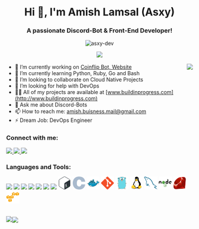 <h1 align="center">Hi 👋, I'm Amish Lamsal (Asxy)</h1>
<h3 align="center">A passionate Discord-Bot & Front-End Developer!</h3>

<p align="center">
  <img src="https://komarev.com/ghpvc/?username=asxy-dev&label=Profile%20views&color=0e75b6&style=flat" alt="asxy-dev" />
</p>

<p align="center">
  <img src="https://github-profile-trophy.vercel.app/?username=asxy-dev&theme=dracula&no-frame=true&no-bg=true&margin-w=15" />
</p>

<img align="right" height="200" src="https://imgs.search.brave.com/b3H93knKIoLGzNihnYAnsiMosxSLtcxu4_TuhRQsH-E/rs:fit:860:0:0:0/g:ce/aHR0cHM6Ly9jZG4z/ZC5pY29uc2NvdXQu/Y29tLzNkL2ZyZWUv/dGh1bWIvZnJlZS1n/b2xhbmctM2QtaWNv/bi1kb3dubG9hZC1p/bi1wbmctYmxlbmQt/ZmJ4LWdsdGYtZmls/ZS1mb3JtYXRzLS1n/b29nbGUtbG9nby1n/by1wcm9ncmFtbWlu/Zy1sYW5ndWFnZS1j/b2RpbmctbGFuZy1w/YWNrLWxvZ29zLWlj/b25zLTc1NzgwMDQu/cG5nP2Y9d2VicA" />

- 🔭 I’m currently working on [Coinflip Bot, Website](https://coinflipbot.netlify.app/)  
- 🌱 I’m currently learning Python, Ruby, Go and Bash  
- 👯 I’m looking to collaborate on Cloud Native Projects  
- 🤝 I’m looking for help with DevOps  
- 👨‍💻 All of my projects are available at [www.buildinprogress.com](http://www.buildinprogress.com)  
- 💬 Ask me about Discord-Bots  
- 📫 How to reach me: amish.buisness.mail@gmail.com  
- ⚡ Dream Job: DevOps Engineer  

<h3 align="left">Connect with me:</h3>

<div align="left">
  <a href="https://linkedin.com/in/amish lamsal" target="_blank">
    <img src="https://img.shields.io/static/v1?message=LinkedIn&logo=linkedin&label=&color=0077B5&logoColor=white&labelColor=&style=for-the-badge" height="35" />
  </a>
  <a href="mailto:amish.buisness.mail@gmail.com">
    <img src="https://img.shields.io/static/v1?message=Gmail&logo=gmail&label=&color=D14836&logoColor=white&labelColor=&style=for-the-badge" height="35" />
  </a>
  <img src="https://img.shields.io/static/v1?message=Discord&logo=discord&label=&color=7289DA&logoColor=white&labelColor=&style=for-the-badge" height="35" />
</div>

<h3 align="left">Languages and Tools:</h3>

<div align="left">
  <img src="https://cdn.jsdelivr.net/gh/devicons/devicon/icons/javascript/javascript-original.svg" height="35" />
  <img src="https://cdn.jsdelivr.net/gh/devicons/devicon/icons/typescript/typescript-original.svg" height="35" />
  <img src="https://cdn.jsdelivr.net/gh/devicons/devicon/icons/react/react-original.svg" height="35" />
  <img src="https://cdn.jsdelivr.net/gh/devicons/devicon/icons/html5/html5-original.svg" height="35" />
  <img src="https://cdn.jsdelivr.net/gh/devicons/devicon/icons/css3/css3-original.svg" height="35" />
  <img src="https://cdn.jsdelivr.net/gh/devicons/devicon/icons/python/python-original.svg" height="35" />
  <img src="https://cdn.jsdelivr.net/gh/devicons/devicon/icons/csharp/csharp-original.svg" height="35" />
  <img src="https://raw.githubusercontent.com/devicons/devicon/master/icons/bash/bash-original.svg" height="35" />
  <img src="https://raw.githubusercontent.com/devicons/devicon/master/icons/c/c-original.svg" height="35" />
  <img src="https://raw.githubusercontent.com/devicons/devicon/master/icons/docker/docker-original.svg" height="35" />
  <img src="https://raw.githubusercontent.com/devicons/devicon/master/icons/git/git-original.svg" height="35" />
  <img src="https://raw.githubusercontent.com/devicons/devicon/master/icons/go/go-original.svg" height="35" />
  <img src="https://raw.githubusercontent.com/devicons/devicon/master/icons/linux/linux-original.svg" height="35" />
  <img src="https://raw.githubusercontent.com/devicons/devicon/master/icons/mysql/mysql-original.svg" height="35" />
  <img src="https://raw.githubusercontent.com/devicons/devicon/master/icons/nodejs/nodejs-original-wordmark.svg" height="35" />
  <img src="https://raw.githubusercontent.com/devicons/devicon/master/icons/ruby/ruby-original.svg" height="35" />
  <img src="https://raw.githubusercontent.com/devicons/devicon/master/icons/amazonwebservices/amazonwebservices-original.svg" height="35" />
</div>

<br/>

<p>
  <img align="left" src="https://github-readme-stats.vercel.app/api/top-langs/?username=asxy-dev&layout=compact&theme=radical" />
</p>

<p>
  <img align="center" src="https://github-readme-stats.vercel.app/api?username=asxy-dev&show_icons=true&theme=radical" />
</p>
